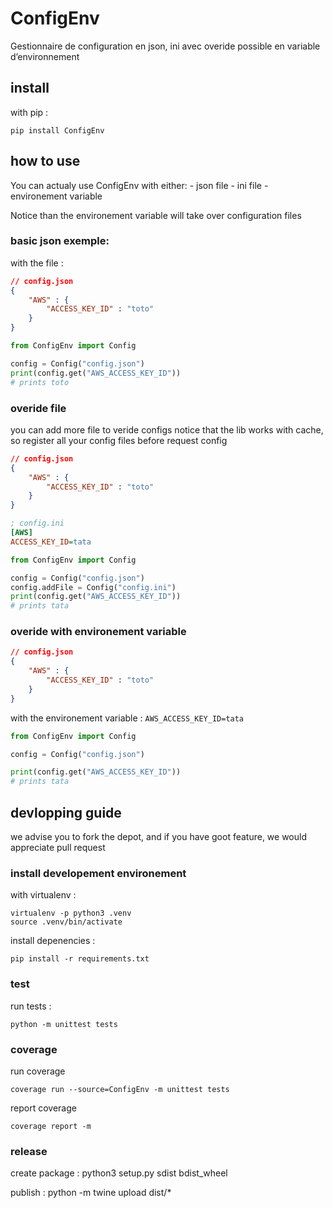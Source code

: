 # ConfigEnv
Gestionnaire de configuration en json, ini avec overide possible en variable d’environnement

## install

with pip :

    pip install ConfigEnv

## how to use

You can actualy use ConfigEnv with either:
    - json file
    - ini file
    - environement variable

Notice than the environement variable will take over configuration files


### basic json exemple:
with the file :

```json
// config.json
{
    "AWS" : {
        "ACCESS_KEY_ID" : "toto"
    }
}
```

```python
from ConfigEnv import Config

config = Config("config.json")
print(config.get("AWS_ACCESS_KEY_ID"))
# prints toto
```

### overide file
you can add more file to veride configs
notice that the lib works with cache, so register all your config files before request config

```json
// config.json
{
    "AWS" : {
        "ACCESS_KEY_ID" : "toto"
    }
}
```

```ini
; config.ini
[AWS]
ACCESS_KEY_ID=tata
```

```python
from ConfigEnv import Config

config = Config("config.json")
config.addFile = Config("config.ini")
print(config.get("AWS_ACCESS_KEY_ID"))
# prints tata
```

### overide with environement variable

```json
// config.json
{
    "AWS" : {
        "ACCESS_KEY_ID" : "toto"
    }
}
```
with the environement variable : `AWS_ACCESS_KEY_ID=tata`
```python
from ConfigEnv import Config

config = Config("config.json")

print(config.get("AWS_ACCESS_KEY_ID"))
# prints tata
```

## devlopping guide

we advise you to fork the depot, and if you have goot feature, we would appreciate pull request

### install developement environement

with virtualenv :

    virtualenv -p python3 .venv
    source .venv/bin/activate

install depenencies :

    pip install -r requirements.txt

### test

run tests :

    python -m unittest tests

### coverage

run coverage

    coverage run --source=ConfigEnv -m unittest tests

report coverage

    coverage report -m

### release

create package :
    python3 setup.py sdist bdist_wheel

publish :
    python -m twine upload dist/*
